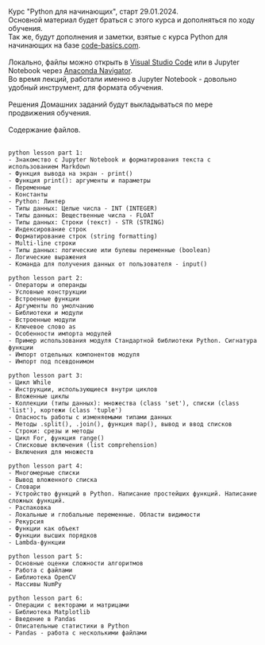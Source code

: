 Курс "Python для начинающих", старт 29.01.2024.</br>
Основной материал будет браться с этого курса и дополняться по ходу обучения.</br>
Так же, будут дополнения и заметки, взятые с курса Python для начинающих на базе [code-basics.com](https://code-basics.com/ru/languages/python).</br>
</br>
Локально, файлы можно открыть в [Visual Studio Code](https://code.visualstudio.com/) или в Jupyter Notebook через [Anaconda Navigator](https://www.anaconda.com/download).</br>
Во время лекций, работали именно в Jupyter Notebook - довольно удобный инструмент, для формата обучения.</br>
</br>
Решения Домашних заданий будут выкладываться по мере продвижения обучения.</br>
</br>
Содержание файлов.</br>
</br>
```
python lesson part 1:
- Знакомство с Jupyter Notebook и форматирования текста с использованием Markdown
- Функция вывода на экран - print()
- Функция print(): аргументы и параметры
- Переменные
- Константы
- Python: Линтер
- Типы данных: Целые числа - INT (INTEGER)
- Типы данных: Вещественные числа - FLOAT
- Типы данных: Строки (текст) - STR (STRING)
- Индексирование строк
- Форматирование строк (string formatting)
- Multi-line строки
- Типы данных: логические или булевы переменные (boolean)
- Логические выражения
- Команда для получения данных от пользователя - input()
```
```
python lesson part 2:
- Операторы и операнды
- Условные конструкции
- Встроенные функции
- Аргументы по умолчанию
- Библиотеки и модули
- Встроенные модули
- Ключевое слово as
- Особенности импорта модулей
- Пример использования модуля Стандартной библиотеки Python. Сигнатура функции
- Импорт отдельных компонентов модуля
- Импорт под псевдонимом
```
```
python lesson part 3:
- Цикл While
- Инструкции, использующиеся внутри циклов
- Вложенные циклы
- Коллекции (типы данных): множества (class 'set'), списки (class 'list'), кортежи (class 'tuple')
- Опасность работы с изменяемыми типами данных
- Методы .split(), .join(), функция map(), вывод и ввод списков
- Строки: срезы и методы
- Цикл For, функция range()
- Списковые включения (list comprehension)
- Включения для множеств
```
```
python lesson part 4:
- Многомерные списки
- Вывод вложенного списка
- Словари
- Устройство функций в Python. Написание простейших функций. Написание сложных функций.
- Распаковка
- Локальные и глобальные переменные. Области видимости
- Рекурсия
- Функции как объект
- Функции высших порядков
- Lambda-функции
```
```
python lesson part 5:
- Основные оценки сложности алгоритмов
- Работа с файлами
- Библиотека OpenCV
- Массивы NumPy
```
```
python lesson part 6:
- Операции с векторами и матрицами
- Библиотека Matplotlib
- Введение в Pandas
- Описательные статистики в Python
- Pandas - работа с несколькими файлами
```
